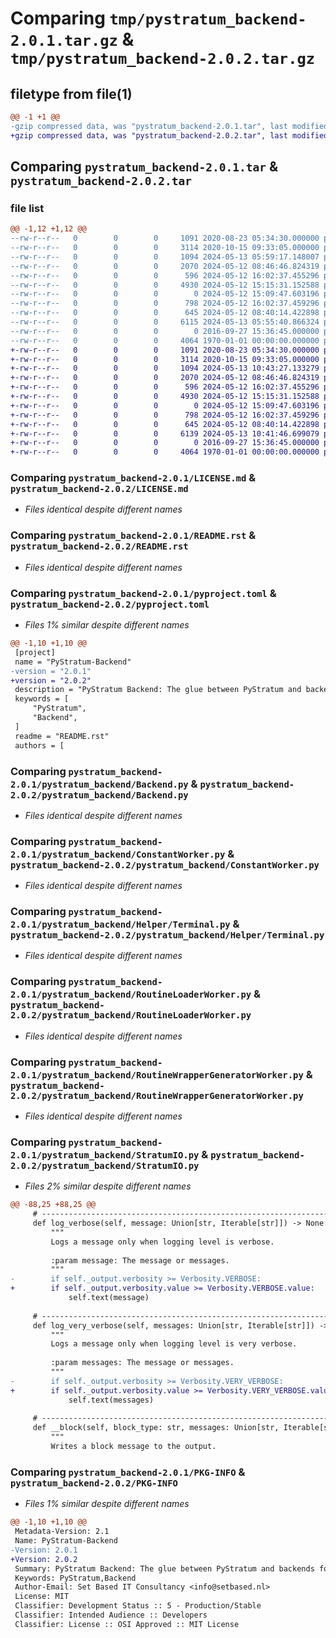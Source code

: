 # Comparing `tmp/pystratum_backend-2.0.1.tar.gz` & `tmp/pystratum_backend-2.0.2.tar.gz`

## filetype from file(1)

```diff
@@ -1 +1 @@
-gzip compressed data, was "pystratum_backend-2.0.1.tar", last modified: Mon May 13 05:59:17 2024, max compression
+gzip compressed data, was "pystratum_backend-2.0.2.tar", last modified: Mon May 13 10:43:27 2024, max compression
```

## Comparing `pystratum_backend-2.0.1.tar` & `pystratum_backend-2.0.2.tar`

### file list

```diff
@@ -1,12 +1,12 @@
--rw-r--r--   0        0        0     1091 2020-08-23 05:34:30.000000 pystratum_backend-2.0.1/LICENSE.md
--rw-r--r--   0        0        0     3114 2020-10-15 09:33:05.000000 pystratum_backend-2.0.1/README.rst
--rw-r--r--   0        0        0     1094 2024-05-13 05:59:17.148007 pystratum_backend-2.0.1/pyproject.toml
--rw-r--r--   0        0        0     2070 2024-05-12 08:46:46.824319 pystratum_backend-2.0.1/pystratum_backend/Backend.py
--rw-r--r--   0        0        0      596 2024-05-12 16:02:37.455296 pystratum_backend-2.0.1/pystratum_backend/ConstantWorker.py
--rw-r--r--   0        0        0     4930 2024-05-12 15:15:31.152588 pystratum_backend-2.0.1/pystratum_backend/Helper/Terminal.py
--rw-r--r--   0        0        0        0 2024-05-12 15:09:47.603196 pystratum_backend-2.0.1/pystratum_backend/Helper/__init__.py
--rw-r--r--   0        0        0      798 2024-05-12 16:02:37.459296 pystratum_backend-2.0.1/pystratum_backend/RoutineLoaderWorker.py
--rw-r--r--   0        0        0      645 2024-05-12 08:40:14.422898 pystratum_backend-2.0.1/pystratum_backend/RoutineWrapperGeneratorWorker.py
--rw-r--r--   0        0        0     6115 2024-05-13 05:55:40.866324 pystratum_backend-2.0.1/pystratum_backend/StratumIO.py
--rw-r--r--   0        0        0        0 2016-09-27 15:36:45.000000 pystratum_backend-2.0.1/pystratum_backend/__init__.py
--rw-r--r--   0        0        0     4064 1970-01-01 00:00:00.000000 pystratum_backend-2.0.1/PKG-INFO
+-rw-r--r--   0        0        0     1091 2020-08-23 05:34:30.000000 pystratum_backend-2.0.2/LICENSE.md
+-rw-r--r--   0        0        0     3114 2020-10-15 09:33:05.000000 pystratum_backend-2.0.2/README.rst
+-rw-r--r--   0        0        0     1094 2024-05-13 10:43:27.133279 pystratum_backend-2.0.2/pyproject.toml
+-rw-r--r--   0        0        0     2070 2024-05-12 08:46:46.824319 pystratum_backend-2.0.2/pystratum_backend/Backend.py
+-rw-r--r--   0        0        0      596 2024-05-12 16:02:37.455296 pystratum_backend-2.0.2/pystratum_backend/ConstantWorker.py
+-rw-r--r--   0        0        0     4930 2024-05-12 15:15:31.152588 pystratum_backend-2.0.2/pystratum_backend/Helper/Terminal.py
+-rw-r--r--   0        0        0        0 2024-05-12 15:09:47.603196 pystratum_backend-2.0.2/pystratum_backend/Helper/__init__.py
+-rw-r--r--   0        0        0      798 2024-05-12 16:02:37.459296 pystratum_backend-2.0.2/pystratum_backend/RoutineLoaderWorker.py
+-rw-r--r--   0        0        0      645 2024-05-12 08:40:14.422898 pystratum_backend-2.0.2/pystratum_backend/RoutineWrapperGeneratorWorker.py
+-rw-r--r--   0        0        0     6139 2024-05-13 10:41:46.699079 pystratum_backend-2.0.2/pystratum_backend/StratumIO.py
+-rw-r--r--   0        0        0        0 2016-09-27 15:36:45.000000 pystratum_backend-2.0.2/pystratum_backend/__init__.py
+-rw-r--r--   0        0        0     4064 1970-01-01 00:00:00.000000 pystratum_backend-2.0.2/PKG-INFO
```

### Comparing `pystratum_backend-2.0.1/LICENSE.md` & `pystratum_backend-2.0.2/LICENSE.md`

 * *Files identical despite different names*

### Comparing `pystratum_backend-2.0.1/README.rst` & `pystratum_backend-2.0.2/README.rst`

 * *Files identical despite different names*

### Comparing `pystratum_backend-2.0.1/pyproject.toml` & `pystratum_backend-2.0.2/pyproject.toml`

 * *Files 1% similar despite different names*

```diff
@@ -1,10 +1,10 @@
 [project]
 name = "PyStratum-Backend"
-version = "2.0.1"
+version = "2.0.2"
 description = "PyStratum Backend: The glue between PyStratum and backends for RDBMS"
 keywords = [
     "PyStratum",
     "Backend",
 ]
 readme = "README.rst"
 authors = [
```

### Comparing `pystratum_backend-2.0.1/pystratum_backend/Backend.py` & `pystratum_backend-2.0.2/pystratum_backend/Backend.py`

 * *Files identical despite different names*

### Comparing `pystratum_backend-2.0.1/pystratum_backend/ConstantWorker.py` & `pystratum_backend-2.0.2/pystratum_backend/ConstantWorker.py`

 * *Files identical despite different names*

### Comparing `pystratum_backend-2.0.1/pystratum_backend/Helper/Terminal.py` & `pystratum_backend-2.0.2/pystratum_backend/Helper/Terminal.py`

 * *Files identical despite different names*

### Comparing `pystratum_backend-2.0.1/pystratum_backend/RoutineLoaderWorker.py` & `pystratum_backend-2.0.2/pystratum_backend/RoutineLoaderWorker.py`

 * *Files identical despite different names*

### Comparing `pystratum_backend-2.0.1/pystratum_backend/RoutineWrapperGeneratorWorker.py` & `pystratum_backend-2.0.2/pystratum_backend/RoutineWrapperGeneratorWorker.py`

 * *Files identical despite different names*

### Comparing `pystratum_backend-2.0.1/pystratum_backend/StratumIO.py` & `pystratum_backend-2.0.2/pystratum_backend/StratumIO.py`

 * *Files 2% similar despite different names*

```diff
@@ -88,25 +88,25 @@
     # ------------------------------------------------------------------------------------------------------------------
     def log_verbose(self, message: Union[str, Iterable[str]]) -> None:
         """
         Logs a message only when logging level is verbose.
 
         :param message: The message or messages.
         """
-        if self._output.verbosity >= Verbosity.VERBOSE:
+        if self._output.verbosity.value >= Verbosity.VERBOSE.value:
             self.text(message)
 
     # ------------------------------------------------------------------------------------------------------------------
     def log_very_verbose(self, messages: Union[str, Iterable[str]]) -> None:
         """
         Logs a message only when logging level is very verbose.
 
         :param messages: The message or messages.
         """
-        if self._output.verbosity >= Verbosity.VERY_VERBOSE:
+        if self._output.verbosity.value >= Verbosity.VERY_VERBOSE.value:
             self.text(messages)
 
     # ------------------------------------------------------------------------------------------------------------------
     def __block(self, block_type: str, messages: Union[str, Iterable[str]]) -> None:
         """
         Writes a block message to the output.
```

### Comparing `pystratum_backend-2.0.1/PKG-INFO` & `pystratum_backend-2.0.2/PKG-INFO`

 * *Files 1% similar despite different names*

```diff
@@ -1,10 +1,10 @@
 Metadata-Version: 2.1
 Name: PyStratum-Backend
-Version: 2.0.1
+Version: 2.0.2
 Summary: PyStratum Backend: The glue between PyStratum and backends for RDBMS
 Keywords: PyStratum,Backend
 Author-Email: Set Based IT Consultancy <info@setbased.nl>
 License: MIT
 Classifier: Development Status :: 5 - Production/Stable
 Classifier: Intended Audience :: Developers
 Classifier: License :: OSI Approved :: MIT License
```

